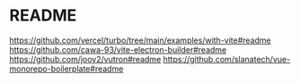 # README

https://github.com/vercel/turbo/tree/main/examples/with-vite#readme
https://github.com/cawa-93/vite-electron-builder#readme
https://github.com/jooy2/vutron#readme
https://github.com/slanatech/vue-monorepo-boilerplate#readme

